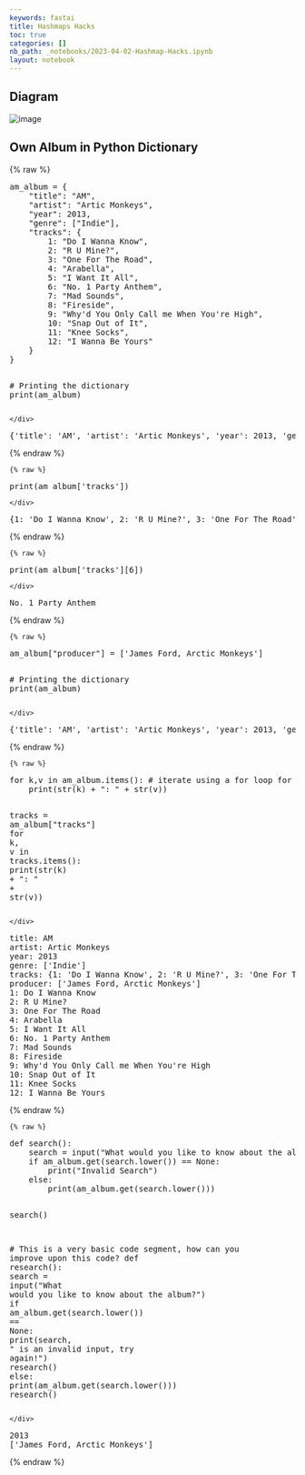 ```yaml
---
keywords: fastai
title: Hashmaps Hacks
toc: true
categories: []
nb_path: _notebooks/2023-04-02-Hashmap-Hacks.ipynb
layout: notebook
---
```


<!--
#################################################
### THIS FILE WAS AUTOGENERATED! DO NOT EDIT! ###
#################################################
# file to edit: _notebooks/2023-04-02-Hashmap-Hacks.ipynb
-->

<div class="container" id="notebook-container">
        
<div class="cell border-box-sizing text_cell rendered"><div class="inner_cell">
<div class="text_cell_render border-box-sizing rendered_html">
<h2 id="Diagram">Diagram<a class="anchor-link" href="#Diagram"> </a></h2><p><img src="https://user-images.githubusercontent.com/111464920/229386962-5c39b3e7-3572-491b-b394-1bcdcddc78b5.png" alt="image"></p>

</div>
</div>
</div>
<div class="cell border-box-sizing text_cell rendered"><div class="inner_cell">
<div class="text_cell_render border-box-sizing rendered_html">
<h2 id="Own-Album-in-Python-Dictionary">Own Album in Python Dictionary<a class="anchor-link" href="#Own-Album-in-Python-Dictionary"> </a></h2>
</div>
</div>
</div>
    {% raw %}
    
<div class="cell border-box-sizing code_cell rendered">
<div class="input">

<div class="inner_cell">
    <div class="input_area">
<div class=" highlight hl-ipython3"><pre><span></span><span class="n">am_album</span> <span class="o">=</span> <span class="p">{</span>
    <span class="s2">&quot;title&quot;</span><span class="p">:</span> <span class="s2">&quot;AM&quot;</span><span class="p">,</span>
    <span class="s2">&quot;artist&quot;</span><span class="p">:</span> <span class="s2">&quot;Artic Monkeys&quot;</span><span class="p">,</span>
    <span class="s2">&quot;year&quot;</span><span class="p">:</span> <span class="mi">2013</span><span class="p">,</span>
    <span class="s2">&quot;genre&quot;</span><span class="p">:</span> <span class="p">[</span><span class="s2">&quot;Indie&quot;</span><span class="p">],</span>
    <span class="s2">&quot;tracks&quot;</span><span class="p">:</span> <span class="p">{</span>
        <span class="mi">1</span><span class="p">:</span> <span class="s2">&quot;Do I Wanna Know&quot;</span><span class="p">,</span>
        <span class="mi">2</span><span class="p">:</span> <span class="s2">&quot;R U Mine?&quot;</span><span class="p">,</span>
        <span class="mi">3</span><span class="p">:</span> <span class="s2">&quot;One For The Road&quot;</span><span class="p">,</span>
        <span class="mi">4</span><span class="p">:</span> <span class="s2">&quot;Arabella&quot;</span><span class="p">,</span>
        <span class="mi">5</span><span class="p">:</span> <span class="s2">&quot;I Want It All&quot;</span><span class="p">,</span>
        <span class="mi">6</span><span class="p">:</span> <span class="s2">&quot;No. 1 Party Anthem&quot;</span><span class="p">,</span>
        <span class="mi">7</span><span class="p">:</span> <span class="s2">&quot;Mad Sounds&quot;</span><span class="p">,</span>
        <span class="mi">8</span><span class="p">:</span> <span class="s2">&quot;Fireside&quot;</span><span class="p">,</span>
        <span class="mi">9</span><span class="p">:</span> <span class="s2">&quot;Why&#39;d You Only Call me When You&#39;re High&quot;</span><span class="p">,</span>
        <span class="mi">10</span><span class="p">:</span> <span class="s2">&quot;Snap Out of It&quot;</span><span class="p">,</span>
        <span class="mi">11</span><span class="p">:</span> <span class="s2">&quot;Knee Socks&quot;</span><span class="p">,</span>
        <span class="mi">12</span><span class="p">:</span> <span class="s2">&quot;I Wanna Be Yours&quot;</span>
    <span class="p">}</span>
<span class="p">}</span>

<span class="c1"># Printing the dictionary</span>
<span class="nb">print</span><span class="p">(</span><span class="n">am_album</span><span class="p">)</span>
</pre></div>

    </div>
</div>
</div>

<div class="output_wrapper">
<div class="output">

<div class="output_area">

<div class="output_subarea output_stream output_stdout output_text">
<pre>{&#39;title&#39;: &#39;AM&#39;, &#39;artist&#39;: &#39;Artic Monkeys&#39;, &#39;year&#39;: 2013, &#39;genre&#39;: [&#39;Indie&#39;], &#39;tracks&#39;: {1: &#39;Do I Wanna Know&#39;, 2: &#39;R U Mine?&#39;, 3: &#39;One For The Road&#39;, 4: &#39;Arabella&#39;, 5: &#39;I Want It All&#39;, 6: &#39;No. 1 Party Anthem&#39;, 7: &#39;Mad Sounds&#39;, 8: &#39;Fireside&#39;, 9: &#34;Why&#39;d You Only Call me When You&#39;re High&#34;, 10: &#39;Snap Out of It&#39;, 11: &#39;Knee Socks&#39;, 12: &#39;I Wanna Be Yours&#39;}}
</pre>
</div>
</div>

</div>
</div>

</div>
    {% endraw %}

    {% raw %}
    
<div class="cell border-box-sizing code_cell rendered">
<div class="input">

<div class="inner_cell">
    <div class="input_area">
<div class=" highlight hl-ipython3"><pre><span></span><span class="nb">print</span><span class="p">(</span><span class="n">am_album</span><span class="p">[</span><span class="s1">&#39;tracks&#39;</span><span class="p">])</span>
</pre></div>

    </div>
</div>
</div>

<div class="output_wrapper">
<div class="output">

<div class="output_area">

<div class="output_subarea output_stream output_stdout output_text">
<pre>{1: &#39;Do I Wanna Know&#39;, 2: &#39;R U Mine?&#39;, 3: &#39;One For The Road&#39;, 4: &#39;Arabella&#39;, 5: &#39;I Want It All&#39;, 6: &#39;No. 1 Party Anthem&#39;, 7: &#39;Mad Sounds&#39;, 8: &#39;Fireside&#39;, 9: &#34;Why&#39;d You Only Call me When You&#39;re High&#34;, 10: &#39;Snap Out of It&#39;, 11: &#39;Knee Socks&#39;, 12: &#39;I Wanna Be Yours&#39;}
</pre>
</div>
</div>

</div>
</div>

</div>
    {% endraw %}

    {% raw %}
    
<div class="cell border-box-sizing code_cell rendered">
<div class="input">

<div class="inner_cell">
    <div class="input_area">
<div class=" highlight hl-ipython3"><pre><span></span><span class="nb">print</span><span class="p">(</span><span class="n">am_album</span><span class="p">[</span><span class="s1">&#39;tracks&#39;</span><span class="p">][</span><span class="mi">6</span><span class="p">])</span>
</pre></div>

    </div>
</div>
</div>

<div class="output_wrapper">
<div class="output">

<div class="output_area">

<div class="output_subarea output_stream output_stdout output_text">
<pre>No. 1 Party Anthem
</pre>
</div>
</div>

</div>
</div>

</div>
    {% endraw %}

    {% raw %}
    
<div class="cell border-box-sizing code_cell rendered">
<div class="input">

<div class="inner_cell">
    <div class="input_area">
<div class=" highlight hl-ipython3"><pre><span></span><span class="n">am_album</span><span class="p">[</span><span class="s2">&quot;producer&quot;</span><span class="p">]</span> <span class="o">=</span> <span class="p">[</span><span class="s1">&#39;James Ford, Arctic Monkeys&#39;</span><span class="p">]</span>

<span class="c1"># Printing the dictionary</span>
<span class="nb">print</span><span class="p">(</span><span class="n">am_album</span><span class="p">)</span>
</pre></div>

    </div>
</div>
</div>

<div class="output_wrapper">
<div class="output">

<div class="output_area">

<div class="output_subarea output_stream output_stdout output_text">
<pre>{&#39;title&#39;: &#39;AM&#39;, &#39;artist&#39;: &#39;Artic Monkeys&#39;, &#39;year&#39;: 2013, &#39;genre&#39;: [&#39;Indie&#39;], &#39;tracks&#39;: {1: &#39;Do I Wanna Know&#39;, 2: &#39;R U Mine?&#39;, 3: &#39;One For The Road&#39;, 4: &#39;Arabella&#39;, 5: &#39;I Want It All&#39;, 6: &#39;No. 1 Party Anthem&#39;, 7: &#39;Mad Sounds&#39;, 8: &#39;Fireside&#39;, 9: &#34;Why&#39;d You Only Call me When You&#39;re High&#34;, 10: &#39;Snap Out of It&#39;, 11: &#39;Knee Socks&#39;, 12: &#39;I Wanna Be Yours&#39;}, &#39;producer&#39;: [&#39;James Ford, Arctic Monkeys&#39;]}
</pre>
</div>
</div>

</div>
</div>

</div>
    {% endraw %}

    {% raw %}
    
<div class="cell border-box-sizing code_cell rendered">
<div class="input">

<div class="inner_cell">
    <div class="input_area">
<div class=" highlight hl-ipython3"><pre><span></span><span class="k">for</span> <span class="n">k</span><span class="p">,</span><span class="n">v</span> <span class="ow">in</span> <span class="n">am_album</span><span class="o">.</span><span class="n">items</span><span class="p">():</span> <span class="c1"># iterate using a for loop for key and value</span>
    <span class="nb">print</span><span class="p">(</span><span class="nb">str</span><span class="p">(</span><span class="n">k</span><span class="p">)</span> <span class="o">+</span> <span class="s2">&quot;: &quot;</span> <span class="o">+</span> <span class="nb">str</span><span class="p">(</span><span class="n">v</span><span class="p">))</span>

<span class="n">tracks</span> <span class="o">=</span> <span class="n">am_album</span><span class="p">[</span><span class="s2">&quot;tracks&quot;</span><span class="p">]</span>
<span class="k">for</span> <span class="n">k</span><span class="p">,</span> <span class="n">v</span> <span class="ow">in</span> <span class="n">tracks</span><span class="o">.</span><span class="n">items</span><span class="p">():</span>
    <span class="nb">print</span><span class="p">(</span><span class="nb">str</span><span class="p">(</span><span class="n">k</span><span class="p">)</span> <span class="o">+</span> <span class="s2">&quot;: &quot;</span> <span class="o">+</span> <span class="nb">str</span><span class="p">(</span><span class="n">v</span><span class="p">))</span>
</pre></div>

    </div>
</div>
</div>

<div class="output_wrapper">
<div class="output">

<div class="output_area">

<div class="output_subarea output_stream output_stdout output_text">
<pre>title: AM
artist: Artic Monkeys
year: 2013
genre: [&#39;Indie&#39;]
tracks: {1: &#39;Do I Wanna Know&#39;, 2: &#39;R U Mine?&#39;, 3: &#39;One For The Road&#39;, 4: &#39;Arabella&#39;, 5: &#39;I Want It All&#39;, 6: &#39;No. 1 Party Anthem&#39;, 7: &#39;Mad Sounds&#39;, 8: &#39;Fireside&#39;, 9: &#34;Why&#39;d You Only Call me When You&#39;re High&#34;, 10: &#39;Snap Out of It&#39;, 11: &#39;Knee Socks&#39;, 12: &#39;I Wanna Be Yours&#39;}
producer: [&#39;James Ford, Arctic Monkeys&#39;]
1: Do I Wanna Know
2: R U Mine?
3: One For The Road
4: Arabella
5: I Want It All
6: No. 1 Party Anthem
7: Mad Sounds
8: Fireside
9: Why&#39;d You Only Call me When You&#39;re High
10: Snap Out of It
11: Knee Socks
12: I Wanna Be Yours
</pre>
</div>
</div>

</div>
</div>

</div>
    {% endraw %}

    {% raw %}
    
<div class="cell border-box-sizing code_cell rendered">
<div class="input">

<div class="inner_cell">
    <div class="input_area">
<div class=" highlight hl-ipython3"><pre><span></span><span class="k">def</span> <span class="nf">search</span><span class="p">():</span>
    <span class="n">search</span> <span class="o">=</span> <span class="nb">input</span><span class="p">(</span><span class="s2">&quot;What would you like to know about the album?&quot;</span><span class="p">)</span>
    <span class="k">if</span> <span class="n">am_album</span><span class="o">.</span><span class="n">get</span><span class="p">(</span><span class="n">search</span><span class="o">.</span><span class="n">lower</span><span class="p">())</span> <span class="o">==</span> <span class="kc">None</span><span class="p">:</span>
        <span class="nb">print</span><span class="p">(</span><span class="s2">&quot;Invalid Search&quot;</span><span class="p">)</span>
    <span class="k">else</span><span class="p">:</span>
        <span class="nb">print</span><span class="p">(</span><span class="n">am_album</span><span class="o">.</span><span class="n">get</span><span class="p">(</span><span class="n">search</span><span class="o">.</span><span class="n">lower</span><span class="p">()))</span>

<span class="n">search</span><span class="p">()</span>

<span class="c1"># This is a very basic code segment, how can you improve upon this code?</span>
<span class="k">def</span> <span class="nf">research</span><span class="p">():</span>
    <span class="n">search</span> <span class="o">=</span> <span class="nb">input</span><span class="p">(</span><span class="s2">&quot;What would you like to know about the album?&quot;</span><span class="p">)</span>
    <span class="k">if</span> <span class="n">am_album</span><span class="o">.</span><span class="n">get</span><span class="p">(</span><span class="n">search</span><span class="o">.</span><span class="n">lower</span><span class="p">())</span> <span class="o">==</span> <span class="kc">None</span><span class="p">:</span>
        <span class="nb">print</span><span class="p">(</span><span class="n">search</span><span class="p">,</span> <span class="s2">&quot; is an invalid input, try again!&quot;</span><span class="p">)</span>
        <span class="n">research</span><span class="p">()</span>
    <span class="k">else</span><span class="p">:</span>
        <span class="nb">print</span><span class="p">(</span><span class="n">am_album</span><span class="o">.</span><span class="n">get</span><span class="p">(</span><span class="n">search</span><span class="o">.</span><span class="n">lower</span><span class="p">()))</span>
<span class="n">research</span><span class="p">()</span>
</pre></div>

    </div>
</div>
</div>

<div class="output_wrapper">
<div class="output">

<div class="output_area">

<div class="output_subarea output_stream output_stdout output_text">
<pre>2013
[&#39;James Ford, Arctic Monkeys&#39;]
</pre>
</div>
</div>

</div>
</div>

</div>
    {% endraw %}

</div>
 


